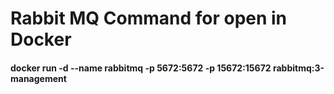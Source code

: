 
<h1>Rabbit MQ Command for open in Docker</h1>
<h4>docker run -d --name rabbitmq -p 5672:5672 -p 15672:15672 rabbitmq:3-management</h4>


